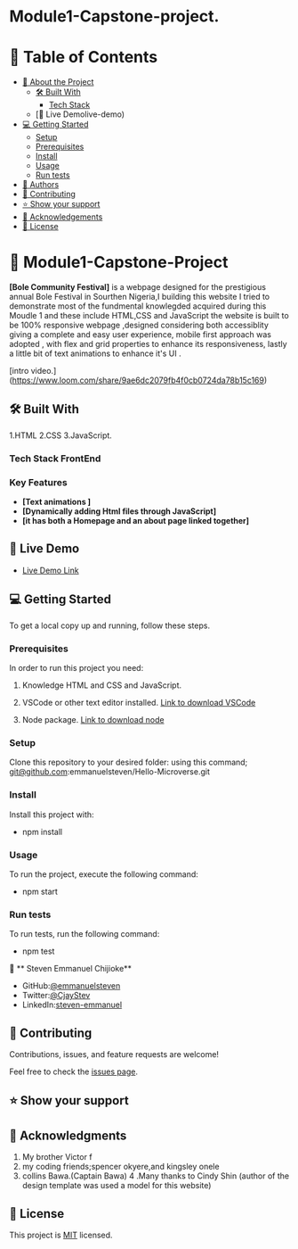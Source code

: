 # Module1-Capstone-project.

# 📗 Table of Contents

- [📖 About the Project](#about-project)
  - [🛠 Built With](#built-with)
    - [Tech Stack](#tech-stack)
  - [🚀 Live Demolive-demo)
- [💻 Getting Started](#getting-started)
  - [Setup](#setup)
  - [Prerequisites](#prerequisites)
  - [Install](#install)
  - [Usage](#usage)
  - [Run tests](#run-tests)
- [👥 Authors](#authors)
- [🤝 Contributing](#contributing)
- [⭐️ Show your support](#support)
- [🙏 Acknowledgements](#acknowledgements)
- [📝 License](#license)

# 📖 Module1-Capstone-Project

**[Bole Community Festival]** is a  webpage designed for the prestigious annual Bole Festival in Sourthen Nigeria,I building this website I tried to demonstrate most of the fundmental knowlegded acquired during this Moudle 1 and these include  HTML,CSS and JavaScript the website is built to be 100% responsive webpage ,designed considering both accessiblity giving a complete and easy user experience, mobile first approach was adopted , with flex and grid  properties to enhance its responsiveness, lastly a little bit of text animations to enhance it's UI .

[intro video.] (https://www.loom.com/share/9ae6dc2079fb4f0cb0724da78b15c169)

## 🛠 Built With 
1.HTML
2.CSS
3.JavaScript.


### Tech Stack  FrontEnd

### Key Features 

- **[Text animations ]**
- **[Dynamically adding Html files through JavaScript]**
- **[it has both a Homepage and an about page linked together]**

## 🚀 Live Demo 

- [Live Demo Link]( https://emmanuelsteven.github.io/module1-capstone-project/)

## 💻 Getting Started 
 
To get a local copy up and running, follow these steps.

### Prerequisites

In order to run this project you need:
1. Knowledge HTML and CSS and JavaScript.

2. VSCode or other text editor installed. [Link to download VSCode](https://code.visualstudio.com/download)

3. Node package. [Link to download node](https://nodejs.org/en/download/)

### Setup

Clone this repository to your desired folder: using this command;
git@github.com:emmanuelsteven/Hello-Microverse.git


### Install

Install this project with:

- npm install

### Usage

To run the project, execute the following command:

- npm start

### Run tests

To run tests, run the following command:

  - npm test

👤 ** Steven Emmanuel Chijioke**

- GitHub:[@emmanuelsteven](https://github.com/emmanuelsteven)
- Twitter:[@CjayStev](https://twitter.com/CjayStev)
- LinkedIn:[steven-emmanuel](https://www.linkedin.com/in/steven-emmanuel-75a03a141/)


## 🤝 Contributing 

Contributions, issues, and feature requests are welcome!

Feel free to check the [issues page](../../issues/).

## ⭐️ Show your support 

## 🙏 Acknowledgments 

1. My brother Victor f
2. my coding friends;spencer okyere,and kingsley onele
3. collins Bawa.(Captain Bawa)
4 .Many thanks to Cindy Shin (author of the design template was used a model for this website)

## 📝 License 

This project is [MIT](https://github.com/emmanuelsteven/Portfolio-setup-and-mobile-first/blob/profile_section/LICENSE) licensed.



